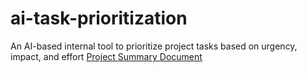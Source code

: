# ai-task-prioritization
An AI-based internal tool to prioritize project tasks based on urgency, impact, and effort
[Project Summary Document](https://github.com/hriverine/ai-task-prioritization-tool/blob/main/AI_Task_Prioritization_Project_Summary.docx)
